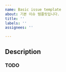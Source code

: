 ```yaml
---
name: Basic issue template
about: 기본 이슈 템플릿입니다.
title: ''
labels: ''
assignees: ''

---
```


## Description

### TODO
